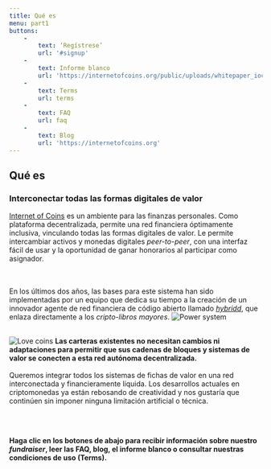 ```yaml
---
title: Qué es
menu: part1
buttons:
    -
        text: ‘Regístrese’
        url: '#signup'
    -
        text: Informe blanco
        url: 'https://internetofcoins.org/public/uploads/whitepaper_ioc.pdf'
    -
        text: Terms
        url: terms
    -
        text: FAQ
        url: faq
    -
        text: Blog
        url: 'https://internetofcoins.org'
---
```


## Qué es
### Interconectar todas las formas digitales de valor

<span class="column-left">
<a href="https://internetofcoins.org" target="_blank">Internet of Coins</a> es un ambiente para las finanzas personales. Como plataforma decentralizada, permite una red financiera óptimamente inclusiva, vinculando todas las formas digitales de valor. Le permite intercambiar activos y monedas digitales <i>peer-to-peer</i>, con una interfaz fácil de usar y la oportunidad de ganar honorarios al participar como asignador.

<br><br>En los últimos dos años, las bases para este sistema han sido implementadas por un equipo que dedica su tiempo a la creación de un innovador agente de red financiera de código abierto llamado <a href="https://github.com/internetofcoins/hybridd" target="_blank"><i>hybridd</i></a>, que enlaza directamente a los <i>cripto-libros mayores</i>.
</span><span class="column-right small" style="height: 13em;"> ![Power system](power_system.svg "¡No quedan criptomonedas!") </span>
<br><br>

<span class="column-left small" style="height: 13em;"> ![Love coins](love_coins.svg "Los usuarios aman fichas diferentes y deben tener la libertad de elegir.") </span><span class="column-right">
<b>Las carteras existentes no necesitan cambios ni adaptaciones para permitir que sus cadenas de bloques y sistemas de valor se conecten a esta red autónoma decentralizada.</b><br><br>Queremos integrar todos los sistemas de fichas de valor en una red interconectada y financieramente líquida. Los desarrollos actuales en criptomonedas ya están rebosando de creatividad y nos gustaría que continúen sin imponer ninguna limitación artificial o técnica.
</span>

<br><br>

<b>Haga clic en los botones de abajo para recibir información sobre nuestro <i>fundraiser</i>, leer las FAQ, blog, el informe blanco o consultar nuestras condiciones de uso (Terms).</b>


